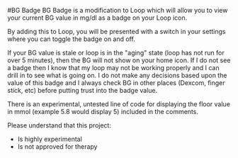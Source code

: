 #BG Badge
BG Badge is a modification to Loop which will allow you to view your current BG value in mg/dl as a badge on your Loop icon.

By adding this to Loop, you will be presented with a switch in your settings where you can toggle the badge on and off.

If your BG value is stale or loop is in the "aging" state (loop has not run for over 5 minutes), then the BG will not show on your home icon. If I do not see a badge then I know that my loop may not be working properly and I can drill in to see what is going on. I do not make any decisions based upon the value of this badge and I always check BG in other places (Dexcom, finger stick, etc) before putting trust into the badge value.

There is an experimental, untested line of code for displaying the floor value in mmol (example 5.8 would display 5) included in the comments.

Please understand that this project:

* Is highly experimental
* Is not approved for therapy


